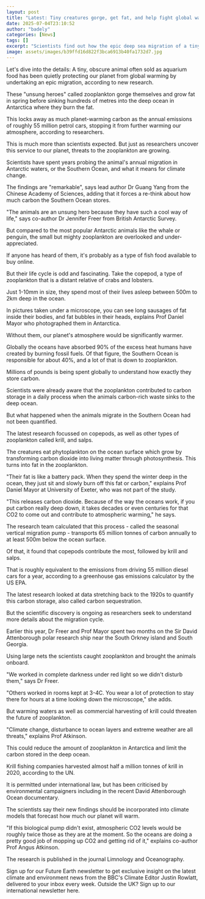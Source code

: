 ```yaml
---
layout: post
title: "Latest: Tiny creatures gorge, get fat, and help fight global warming"
date: 2025-07-04T23:10:52
author: "badely"
categories: [News]
tags: []
excerpt: "Scientists find out how the epic deep sea migration of a tiny animal is storing planet-warming carbon."
image: assets/images/b39ffd16d822f3bca6913b40fa1732d7.jpg
---
```


Let's dive into the details: A tiny, obscure animal often sold as aquarium food has been quietly protecting our planet from global warming by undertaking an epic migration, according to new research.

These "unsung heroes" called zooplankton gorge themselves and grow fat in spring before sinking hundreds of metres into the deep ocean in Antarctica where they burn the fat.

This locks away as much planet-warming carbon as the annual emissions of roughly 55 million petrol cars, stopping it from further warming our atmosphere, according to researchers.

This is much more than scientists expected. But just as researchers uncover this service to our planet, threats to the zooplankton are growing.

Scientists have spent years probing the animal's annual migration in Antarctic waters, or the Southern Ocean, and what it means for climate change.

The findings are "remarkable", says lead author Dr Guang Yang from the Chinese Academy of Sciences, adding that it forces a re-think about how much carbon the Southern Ocean stores. 

"The animals are an unsung hero because they have such a cool way of life," says co-author Dr Jennifer Freer from British Antarctic Survey.

But compared to the most popular Antarctic animals like the whale or penguin, the small but mighty zooplankton are overlooked and under-appreciated.

If anyone has heard of them, it's probably as a type of fish food available to buy online.

But their life cycle is odd and fascinating. Take the copepod, a type of zooplankton that is a distant relative of crabs and lobsters.

Just 1-10mm in size, they spend most of their lives asleep between 500m to 2km deep in the ocean.

In pictures taken under a microscope, you can see long sausages of fat inside their bodies, and fat bubbles in their heads, explains Prof Daniel Mayor who photographed them in Antarctica.

Without them, our planet's atmosphere would be significantly warmer.

Globally the oceans have absorbed 90% of the excess heat humans have created by burning fossil fuels. Of that figure, the Southern Ocean is responsible for about 40%, and a lot of that is down to zooplankton.

Millions of pounds is being spent globally to understand how exactly they store carbon.

Scientists were already aware that the zooplankton contributed to carbon storage in a daily process when the animals carbon-rich waste sinks to the deep ocean.

But what happened when the animals migrate in the Southern Ocean had not been quantified. 

The latest research focussed on copepods, as well as other types of zooplankton called krill, and salps.

The creatures eat phytoplankton on the ocean surface which grow by transforming carbon dioxide into living matter through photosynthesis. This turns into fat in the zooplankton.

"Their fat is like a battery pack. When they spend the winter deep in the ocean, they just sit and slowly burn off this fat or carbon," explains Prof Daniel Mayor at University of Exeter, who was not part of the study.

"This releases carbon dioxide. Because of the way the oceans work, if you put carbon really deep down, it takes decades or even centuries for that CO2 to come out and contribute to atmospheric warming," he says.

The research team calculated that this process - called the seasonal vertical migration pump - transports 65 million tonnes of carbon annually to at least 500m below the ocean surface.

Of that, it found that copepods contribute the most, followed by krill and salps.

That is roughly equivalent to the emissions from driving 55 million diesel cars for a year, according to a greenhouse gas emissions calculator by the US EPA.

The latest research looked at data stretching back to the 1920s to quantify this carbon storage, also called carbon sequestration.

But the scientific discovery is ongoing as researchers seek to understand more details about the migration cycle. 

Earlier this year, Dr Freer and Prof Mayor spent two months on the Sir David Attenborough polar research ship near the South Orkney island and South Georgia.

Using large nets the scientists caught zooplankton and brought the animals onboard.

"We worked in complete darkness under red light so we didn't disturb them," says Dr Freer.

"Others worked in rooms kept at 3-4C. You wear a lot of protection to stay there for hours at a time looking down the microscope," she adds.

But warming waters as well as commercial harvesting of krill could threaten the future of zooplankton.

"Climate change, disturbance to ocean layers and extreme weather are all threats," explains Prof Atkinson.

This could reduce the amount of zooplankton in Antarctica and limit the carbon stored in the deep ocean.

Krill fishing companies harvested almost half a million tonnes of krill in 2020, according to the UN.

It is permitted under international law, but has been criticised by environmental campaigners including in the recent David Attenborough Ocean documentary.

The scientists say their new findings should be incorporated into climate models that forecast how much our planet will warm.

"If this biological pump didn't exist, atmospheric CO2 levels would be roughly twice those as they are at the moment. So the oceans are doing a pretty good job of mopping up CO2 and getting rid of it," explains co-author Prof Angus Atkinson.

The research is published in the journal Limnology and Oceanography.

Sign up for our Future Earth newsletter to get exclusive insight on the latest climate and environment news from the BBC's Climate Editor Justin Rowlatt, delivered to your inbox every week. Outside the UK? Sign up to our international newsletter here.

